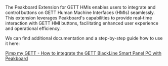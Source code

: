 The Peakboard Extension for GETT HMIs enables users to integrate and control buttons on GETT Human Machine Interfaces (HMIs) seamlessly. This extension leverages Peakboard's capabilities to provide real-time interaction with GETT HMI buttons, facilitating enhanced user experience and operational efficiency.

We can find additional documentation and a step-by-step guide how to use it here:

[Pimp my GETT - How to integrate the GETT BlackLine Smart Panel PC with Peakboard](https://how-to-dismantle-a-peakboard-box.com/Pimp-my-GETT-How-to-integrate-the-GETT-Blackline-Smart-Panel-PC-with-Peakboard.html)